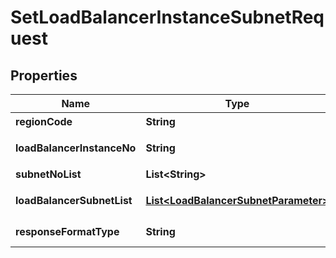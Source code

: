 
# SetLoadBalancerInstanceSubnetRequest

## Properties
Name | Type | Description | Notes
------------ | ------------- | ------------- | -------------
**regionCode** | **String** | REGION코드 |  [optional]
**loadBalancerInstanceNo** | **String** | 로드밸런서인스턴스번호 | 
**subnetNoList** | **List&lt;String&gt;** | 서브넷번호리스트 | 
**loadBalancerSubnetList** | [**List&lt;LoadBalancerSubnetParameter&gt;**](LoadBalancerSubnetParameter.md) | 로드밸런서서브넷리스트 |  [optional]
**responseFormatType** | **String** | responseFormatType {json, xml} |  [optional]



